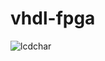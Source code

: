 # vhdl-fpga
![lcdchar](https://cloud.githubusercontent.com/assets/3256544/12136317/657d1198-b3fb-11e5-81ab-b29ccfef475f.png)
